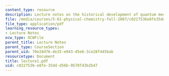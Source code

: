 ```yaml
---
content_type: resource
description: Lecture notes on the historical development of quantum mechanics.
file: /media/courses/5-61-physical-chemistry-fall-2007/c0227536e8fe35ddd56b9570f43b2b47_lecture1.pdf
file_type: application/pdf
learning_resource_types:
- Lecture Notes
ocw_type: OCWFile
parent_title: Lecture Notes
parent_type: CourseSection
parent_uid: 70e24d76-de15-e943-d5e6-3ce28f445bab
resourcetype: Document
title: lecture1.pdf
uid: c0227536-e8fe-35dd-d56b-9570f43b2b47
---
```

